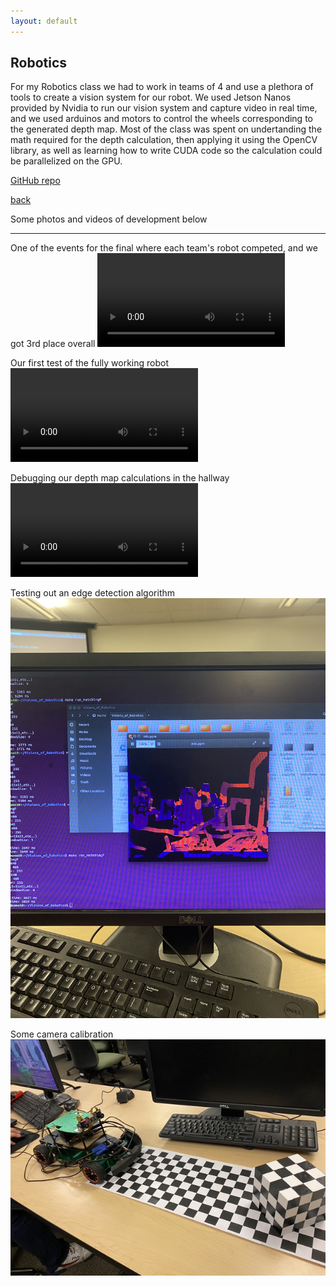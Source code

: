 ```yaml
---
layout: default
---
```


## Robotics

For my Robotics class we had to work in teams of 4 and use a plethora of tools to create a vision system for our robot. We used Jetson Nanos provided by Nvidia to run our vision system and capture video in real time, and we used arduinos and motors to control the wheels corresponding to the generated depth map. Most of the class was spent on undertanding the math required for the depth calculation, then applying it using the OpenCV library, as well as learning how to write CUDA code so the calculation could be parallelized on the GPU.

[GitHub repo](https://github.com/Andrew-Gallimore/Visions_of_Robotics)

[back](/)

Some photos and videos of development below

* * *

One of the events for the final where each team's robot competed, and we got 3rd place overall
![](./assets/vid/robolympics.mov)

Our first test of the fully working robot
![](./assets/vid/robotestrun.mov)

Debugging our depth map calculations in the hallway
![](./assets/vid/robodebug.mov)

Testing out an edge detection algorithm
![](./assets/img/roboedgetest.jpg)

Some camera calibration
![](./assets/img/robocalibration.jpg)
